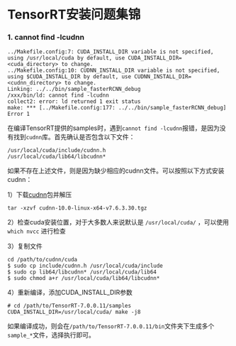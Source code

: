 # TensorRT安装问题集锦

### 1. cannot find -lcudnn

```
../Makefile.config:7: CUDA_INSTALL_DIR variable is not specified, using /usr/local/cuda by default, use CUDA_INSTALL_DIR=<cuda_directory> to change.
../Makefile.config:10: CUDNN_INSTALL_DIR variable is not specified, using $CUDA_INSTALL_DIR by default, use CUDNN_INSTALL_DIR=<cudnn_directory> to change.
Linking: ../../bin/sample_fasterRCNN_debug
/xxx/bin/ld: cannot find -lcudnn
collect2: error: ld returned 1 exit status
make: *** [../Makefile.config:177: ../../bin/sample_fasterRCNN_debug] Error 1
```

在编译TensorRT提供的samples时，遇到`cannot find -lcudnn`报错，是因为没有找到`cudnn`库。首先确认是否包含以下文件：

```
/usr/local/cuda/include/cudnn.h
/usr/local/cuda/lib64/libcudnn*
```

如果不存在上述文件，则是因为缺少相应的cudnn文件。可以按照以下方式安装cudnn：

1）下载[cudnn](https://developer.nvidia.com/rdp/cudnn-archive)包并解压

```
tar -xzvf cudnn-10.0-linux-x64-v7.6.3.30.tgz
```

2）检查cuda安装位置，对于大多数人来说默认是 `/usr/local/cuda/` ，可以使用 `which nvcc` 进行检查

3）复制文件

```shell
cd /path/to/cudnn/cuda
$ sudo cp include/cudnn.h /usr/local/cuda/include
$ sudo cp lib64/libcudnn* /usr/local/cuda/lib64
$ sudo chmod a+r /usr/local/cuda/lib64/libcudnn*
```

4）重新编译，添加CUDA_INSTALL_DIR参数

```shell
# cd /path/to/TensorRT-7.0.0.11/samples
CUDA_INSTALL_DIR=/usr/local/cuda/ make -j8
```

如果编译成功，则会在`/path/to/TensorRT-7.0.0.11/bin`文件夹下生成多个`sample_*`文件，选择执行即可。

